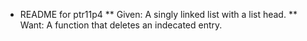 * README for ptr11p4
** Given: A singly linked list with a list head.
** Want: A function that deletes an indecated entry.
